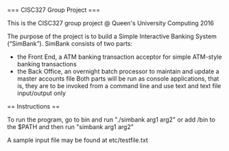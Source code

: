 === CISC327 Group Project ===

This is the CISC327 group project @ Queen's University Computing 2016

The purpose of the project is to build a Simple Interactive Banking System (“SimBank”).
SimBank consists of two parts:
 - the Front End, a ATM banking transaction acceptor for simple ATM-style
banking transactions
 - the Back Office, an overnight batch processor to maintain and update a
master accounts file
Both parts will be run as console applications, that is, they are to be invoked from a
command line and use text and text file input/output only



== Instructions ==

To run the program, go to bin and run "./simbank arg1 arg2"
or add <path to repo>/bin to the $PATH and then run "simbank arg1 arg2"

A sample input file may be found at etc/testfile.txt
